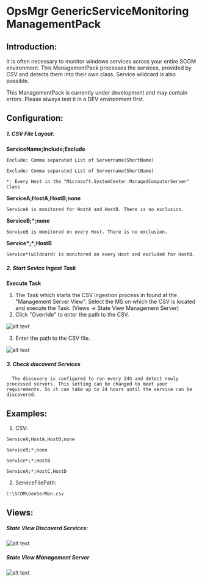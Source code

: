 # OpsMgr GenericServiceMonitoring ManagementPack

## Introduction:
It is often necessary to monitor windows services across your entire SCOM environment. This ManagementPack processes the services, provided by CSV and detects them into their own class. Service wildcard is also possible.

This ManagementPack is currently under development and may contain errors. Please always test it in a DEV environment first.

## Configuration:
##### 1. CSV File Layout:

   __ServiceName;Include;Exclude__

    Include: Comma separated List of Servername(ShortName)

    Exclude: Comma separated List of Servername(ShortName)

    *: Every Host in the "Microsoft.SystemCenter.ManagedComputerServer" Class

   __ServiceA;HostA,HostB;none__

    ServiceA is monitored for HostA and HostB. There is no exclusion.

  __ServiceB;*;none__

    ServiceB is monitored on every Host. There is no exclusion.

  __Service*;*;HostB__

    Service*(wildcard) is monitored on every Host and excluded for HostB.


##### 2. Start Sevice Ingest Task

   __Execute Task__

   1. The Task which starts the CSV ingestion process in found at the "Management Server View". Select the MS on which the CSV is             located and execute the Task. (Views -> State View Management Server)
   2. Click "Override" to enter the path to the CSV.
   
  ![alt text](https://github.com/spa5603/OpsMgr.GenericServiceMonitoring/blob/master/Graphics/RunTask.jpg)
  
   3. Enter the path to the CSV file.
   
  ![alt text](https://github.com/spa5603/OpsMgr.GenericServiceMonitoring/blob/master/Graphics/OverrideParameter.jpg)


##### 3. Check discoverd Services
      The discovery is configured to run every 24h and detect newly processed servers. This setting can be changed to meet your requirements. So it can take up to 24 hours until the service can be discovered.

## Examples:

  1. CSV:
  
    ServiceA;HostA,HostB;none
    
    ServiceB;*;none
    
    Service*;*;HostB
    
    ServiceA;*;HostC,HostD
    

  2. ServiceFilePath:
  
    C:\SCOM\GenSerMon.csv
    

## Views:

##### State View Discoverd Services:
![alt text](https://github.com/spa5603/OpsMgr.GenericServiceMonitoring/blob/master/Graphics/StateView%20-%20Discovered%20Services.jpg)

##### State View Management Server
![alt text](https://github.com/spa5603/OpsMgr.GenericServiceMonitoring/blob/master/Graphics/StateView%20-%20Management%20Server.jpg)
